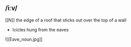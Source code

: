 ## /iːv/
[[N]]
the edge of a roof that sticks out over the top of a wall

- Icicles hung from the eaves

![[Eave_noun.jpg]]